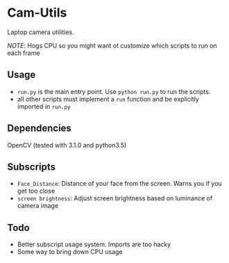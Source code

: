 Cam-Utils
=========

Laptop camera utilities.

*NOTE*: Hogs CPU so you might want ot customize which scripts to run on each frame

Usage
-----

- `run.py` is the main entry point. Use `python run.py` to run the scripts.
- all other scripts must implement a `run` function and be explicitly imported in `run.py`

Dependencies
------------

OpenCV (tested with 3.1.0 and python3.5)

Subscripts
----------

- `Face_Distance`: Distance of your face from the screen. Warns you if you get too close
- `screen brightness`: Adjust screen brightness based on luminance of camera image

Todo
----

- Better subscript usage system. Imports are too hacky
- Some way to bring down CPU usage
